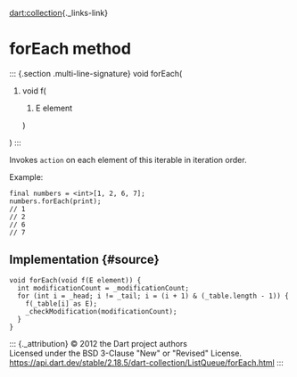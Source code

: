 [dart:collection](../../dart-collection/dart-collection-library){._links-link}

forEach method
==============

::: {.section .multi-line-signature}
void forEach(

1.  void f(
    1.  E element

    )

)
:::

Invokes `action` on each element of this iterable in iteration order.

Example:

``` {.language-dart data-language="dart"}
final numbers = <int>[1, 2, 6, 7];
numbers.forEach(print);
// 1
// 2
// 6
// 7
```

Implementation {#source}
--------------

``` {.language-dart data-language="dart"}
void forEach(void f(E element)) {
  int modificationCount = _modificationCount;
  for (int i = _head; i != _tail; i = (i + 1) & (_table.length - 1)) {
    f(_table[i] as E);
    _checkModification(modificationCount);
  }
}
```

::: {._attribution}
© 2012 the Dart project authors\
Licensed under the BSD 3-Clause \"New\" or \"Revised\" License.\
<https://api.dart.dev/stable/2.18.5/dart-collection/ListQueue/forEach.html>
:::
